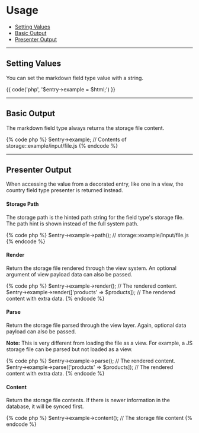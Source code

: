 # Usage

- [Setting Values](#mutator)
- [Basic Output](#output)
- [Presenter Output](#presenter)

<hr>

<a name="mutator"></a>
## Setting Values

You can set the markdown field type value with a string.

{{ code('php', '$entry->example = $html;') }}

<hr>

<a name="output"></a>
## Basic Output

The markdown field type always returns the storage file content.

{% code php %}
$entry->example; // Contents of storage::example/input/file.js
{% endcode %}

<hr>

<a name="presenter"></a>
## Presenter Output

When accessing the value from a decorated entry, like one in a view, the country field type presenter is returned instead.

#### Storage Path

The storage path is the hinted path string for the field type's storage file. The path hint is shown instead of the full system path.

{% code php %}
$entry->example->path(); // storage::example/input/file.js
{% endcode %}

#### Render

Return the storage file rendered through the view system. An optional argument of view payload data can also be passed.

{% code php %}
$entry->example->render();                          // The rendered content.
$entry->example->render(['products' => $products]); // The rendered content with extra data.
{% endcode %}

#### Parse

Return the storage file parsed through the view layer. Again, optional data payload can also be passed.

<div class="alert alert-primary">
<strong>Note:</strong> This is very different from loading the file as a view. For example, a JS storage file can be parsed but not loaded as a view.
</div>

{% code php %}
$entry->example->parse();                          // The rendered content.
$entry->example->parse(['products' => $products]); // The rendered content with extra data.
{% endcode %}

#### Content

Return the storage file contents. If there is newer information in the database, it will be synced first.

{% code php %}
$entry->example->content(); // The storage file content
{% endcode %}
